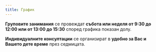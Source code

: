 ```yaml
---
title: График
---
```


**Груповите занимания** се провеждат **събота или неделя от 9:30 до 12:00 или от 13:00 до 15:30** според графика показан долу.

**Индивидуалните консултации** се организират в **удобно за Вас и Вашето дете време** през седмицата.

